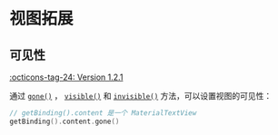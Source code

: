 # 视图拓展

## 可见性

[:octicons-tag-24: Version 1.2.1](https://ave.entropy2020.cn/version/VastTools/#121)

通过 [`gone()`](https://api.ave.entropy2020.cn/VastTools/com.ave.vastgui.tools.view.extension/gone.html) ， [`visible()`](https://api.ave.entropy2020.cn/VastTools/com.ave.vastgui.tools.view.extension/visible.html) 和 [`invisible()`](https://api.ave.entropy2020.cn/VastTools/com.ave.vastgui.tools.view.extension/invisible.html) 方法，可以设置视图的可见性：

```kotlin
// getBinding().content 是一个 MaterialTextView
getBinding().content.gone()
```
